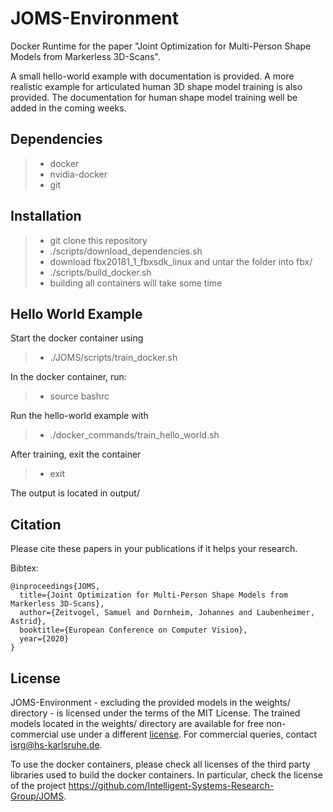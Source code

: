 # JOMS-Environment
Docker Runtime for the paper "Joint Optimization for Multi-Person Shape Models from Markerless 3D-Scans".

A small hello-world example with documentation is provided. A more realistic example for articulated human 3D shape model training is also provided. The documentation for human shape model training well be added in the coming weeks.

## Dependencies
> - docker
> - nvidia-docker
> - git
## Installation
> - git clone this repository
> - ./scripts/download_dependencies.sh
> - download fbx20181_1_fbxsdk_linux and untar the folder into fbx/
> - ./scripts/build_docker.sh
> - building all containers will take some time
## Hello World Example
Start the docker container using
> - ./JOMS/scripts/train_docker.sh

In the docker container, run:

> - source bashrc

Run the hello-world example with

> - ./docker_commands/train_hello_world.sh

After training, exit the container

> - exit

The output is located in output/

## Citation
Please cite these papers in your publications if it helps your research.

Bibtex:
```
@inproceedings{JOMS,
  title={Joint Optimization for Multi-Person Shape Models from Markerless 3D-Scans},
  author={Zeitvogel, Samuel and Dornheim, Johannes and Laubenheimer, Astrid},
  booktitle={European Conference on Computer Vision},
  year={2020}
}
```

## License
JOMS-Environment - excluding the provided models in the weights/ directory - is licensed under the terms of the MIT License.
The trained models located in the weights/ directory are available for free non-commercial use under a different [license](weights/Model_License.pdf). For commercial queries, contact isrg@hs-karlsruhe.de.

To use the docker containers, please check all licenses of the third party libraries used to build the docker containers. In particular, check the license of the project https://github.com/Intelligent-Systems-Research-Group/JOMS.
